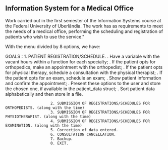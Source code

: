 ## Information System for a Medical Office
Work carried out in the first semester of the Information Systems course at the Federal University of Uberlândia. The work has as requirements to meet the needs of a medical office, performing the scheduling and registration of patients who wish to use the service."

With the menu divided by 8 options, we have:
    
   GOALS   :
                        1. PATIENT REGISTRATION/SCHEDULE.
                            . Have a variable with the vacant hours within a function for each specialty;
                            . If the patient opts for orthopedics, make an appointment with the orthopedist;
                            . If the patient opts for physical therapy, schedule a consultation with the physical therapist;
                            . If the patient opts for an exam, schedule an exam;
                            . Show patient information and confirm the appointment;
                            . Present these options to the user and store the chosen one, if available in the patient_data struct;
                            . Sort patient data alphabetically and then store in a file.
                        
                        2. SUBMISSION OF REGISTRATIONS/SCHEDULES FOR ORTHOPEDISTS. (along with the time)
                        3. SUBMISSION OF REGISTRATIONS/SCHEDULES FOR PHYSIOTHERAPIST. (along with the time)
                        4. SUBMISSION OF REGISTRATIONS/SCHEDULES FOR EXAMINATION. (along with the time)
                        5. Correction of data entered.
                        6. CONSULTATION CANCELLATION.
                        7. Backup.
                        0. EXIT.
